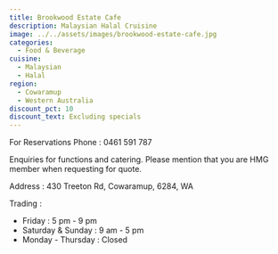 ```yaml
---
title: Brookwood Estate Cafe
description: Malaysian Halal Cruisine
image: ../../assets/images/brookwood-estate-cafe.jpg
categories:
  - Food & Beverage
cuisine:
  - Malaysian
  - Halal
region:
  - Cowaramup
  - Western Australia
discount_pct: 10
discount_text: Excluding specials
---
```

For Reservations Phone : 0461 591 787

Enquiries for functions and catering. Please mention that you are HMG member when requesting for quote.

Address : 430 Treeton Rd, Cowaramup, 6284, WA

Trading : 

* Friday : 5 pm - 9 pm
* Saturday & Sunday : 9 am - 5 pm
* Monday - Thursday : Closed
